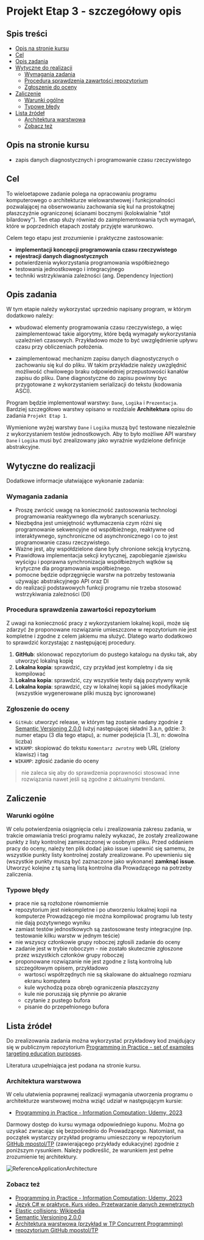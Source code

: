 # Projekt Etap 3 - szczegółowy opis <!-- omit in toc -->

## Spis treści <!-- omit in toc -->

- [Opis na stronie kursu](#opis-na-stronie-kursu)
- [Cel](#cel)
- [Opis zadania](#opis-zadania)
- [Wytyczne do realizacji](#wytyczne-do-realizacji)
  - [Wymagania zadania](#wymagania-zadania)
  - [Procedura sprawdzenia zawartości repozytorium](#procedura-sprawdzenia-zawartości-repozytorium)
  - [Zgłoszenie do oceny](#zgłoszenie-do-oceny)
- [Zaliczenie](#zaliczenie)
  - [Warunki ogólne](#warunki-ogólne)
  - [Typowe błędy](#typowe-błędy)
- [Lista źródeł](#lista-źródeł)
  - [Architektura warstwowa](#architektura-warstwowa)
  - [Zobacz też](#zobacz-też)

## Opis na stronie kursu

- zapis danych diagnostycznych i programowanie czasu rzeczywistego

## Cel

To wieloetapowe zadanie polega na opracowaniu programu komputerowego o architekturze wielowarstwowej i funkcjonalności pozwalającej na obserwowaniu zachowania się kul na prostokątnej płaszczyźnie ograniczonej ścianami bocznymi (kolokwialnie "stół bilardowy"). Ten etap służy również do zaimplementowania tych wymagań, które w poprzednich etapach zostały przyjęte warunkowo.

Celem tego etapu jest zrozumienie i praktyczne zastosowanie:

- **implementacji koncepcji programowania czasu rzeczywistego**
- **rejestracji danych diagnostycznych**
- potwierdzenia wykorzystania programowania współbieżnego
- testowania jednostkowego i integracyjnego
- techniki wstrzykiwania zależności (ang. Dependency Injection)

## Opis zadania

W tym etapie należy wykorzystać uprzednio napisany program, w którym dodatkowo należy:

- wbudować elementy programowania czasu rzeczywistego, a więc zaimplementować takie algorytmy, które będą wymagały wykorzystania uzależnień czasowych. Przykładowo może to być uwzględnienie upływu czasu przy obliczeniach położenia.

- zaimplementować mechanizm zapisu danych diagnostycznych o zachowaniu się kul do pliku. W takim przykładzie należy uwzględnić możliwość chwilowego braku odpowiedniej przepustowości kanałów zapisu do pliku. Dane diagnostyczne do zapisu powinny byc przygotowane z wykorzystaniem serializacji do tekstu (kodowania ASCI).

Program będzie implementował warstwy: `Dane`, `Logika` i `Prezentacja`. Bardziej szczegółowo warstwy opisano w rozdziale **Architektura** opisu do zadania `Projekt Etap 1`.

Wymienione wyżej warstwy `Dane` i `Logika` muszą być testowane niezależnie z wykorzystaniem testów jednostkowych. Aby to było możliwe API warstwy `Dane` i `Logika` musi być zrealizowany jako wyraźnie wydzielone definicje abstrakcyjne.

## Wytyczne do realizacji

Dodatkowe informacje ułatwiające wykonanie zadania:

### Wymagania zadania

- Proszę zwrócić uwagę na konieczność zastosowania technologi programowania reaktywnego dla wybranych scenariuszy.
- Niezbędna jest umiejętność wytłumaczenia czym różni się programowanie sekwencyjne od współbieżnego, reaktywne od interaktywnego, synchroniczne od asynchronicznego i co to jest programowanie czasu rzeczywistego.
- Ważne jest, aby współdzielone dane były chronione sekcją krytyczną.
- Prawidłowa implementacja sekcji krytycznej, zapobieganie zjawisku wyścigu i poprawna synchronizacja współbieżnych wątków są krytyczne dla programowania współbieżnego.
- pomocne będzie odprzęgnięcie warstw na potrzeby testowania używając abstrakcyjnego API oraz DI
- do realizacji podstawowych funkcji programu nie trzeba stosować wstrzykiwania zależności (DI)

### Procedura sprawdzenia zawartości repozytorium

Z uwagi na konieczność pracy z wykorzystaniem lokalnej kopii, może się zdarzyć że proponowane rozwiązanie umieszczone w repozytorium nie jest kompletne i zgodne z celem jakiemu ma służyć. Dlatego warto dodatkowo to sprawdzić korzystając z następującej procedury.

1. **GitHub**: sklonować repozytorium do pustego katalogu na dysku tak, aby utworzyć lokalną kopię
1. **Lokalna kopia**: sprawdzić, czy przykład jest kompletny i da się kompilować
1. **Lokalna kopia**: sprawdzić, czy wszystkie testy dają pozytywny wynik
1. **Lokalna kopia**: sprawdzić, czy w lokalnej kopii są jakieś modyfikacje (wszystkie wygenerowane pliki muszą byc ignorowane)

### Zgłoszenie do oceny

- `GitHub`: utworzyć release, w którym tag zostanie nadany zgodnie z [Semantic Versioning 2.0.0][SV] (użyj następującej składni 3.a.n, gdzie: 3: numer etapu (3 dla tego etapu), a: numer podejścia [1..3], n: dowolna liczba)
- `WIKAMP`: skopiować do tekstu `Komentarz zwrotny` web URL (zielony klawisz) i tag
- `WIKAMP`: zgłosić zadanie do oceny

> nie zaleca się aby do sprawdzenia poprawności stosować inne rozwiązania nawet jeśli są zgodne z aktualnymi trendami.

## Zaliczenie

### Warunki ogólne

W celu potwierdzenia osiągnięcia celu i zrealizowania zakresu zadania, w trakcie omawiania treści programu należy wykazać, że zostały zrealizowane punkty z listy kontrolnej zamieszczonej w osobnym pliku. Przed oddaniem pracy do oceny, należy ten plik dodać jako issue i upewnić się samemu, że wszystkie punkty listy kontrolnej zostały zrealizowane. Po upewnieniu się (wszystkie punkty muszą być zaznaczone jako wykonane) **zamknąć issue**. Utworzyć kolejne z tą samą listą kontrolna dla Prowadzącego na potrzeby zaliczenia.

### Typowe błędy

- prace nie są rozłożone równomiernie
- repozytorium jest niekompletne i po utworzeniu lokalnej kopii na komputerze Prowadzącego nie można kompilować programu lub testy nie dają pozytywnego wyniku
- zamiast testów jednostkowych są zastosowane testy integracyjne (np. testowanie kilku warstw w jednym teście)
- nie wszyscy członkowie grupy roboczej zgłosili zadanie do oceny
- zadanie jest w trybie roboczym - nie zostało skutecznie zgłoszone przez wszystkich członków grupy roboczej
- proponowane rozwiązanie nie jest zgodne z listą kontrolną lub szczegółowym opisem, przykładowo
  - wartosci współrzędnych nie są skalowane do aktualnego rozmiaru ekranu komputera
  - kule wychodzą poza obręb ograniczenia płaszczyzny
  - kule nie poruszają się płynnie po akranie
  - czytanie z pustego bufora
  - pisanie do przepełnionego bufora

## Lista źródeł

Do zrealizowania zadania można wykorzystać przykładowy kod znajdujący się w publicznym repozytorium [Programming in Practice - set of examples targeting education purposes][TP].

Literatura uzupełniająca jest podana na stronie kursu.

### Architektura warstwowa

W celu ułatwienia poprawnej realizacji wymagania utworzenia programu o architekturze warstwowej można wziąć udział w następującym kursie:

- [Programming in Practice - Information Computation; Udemy, 2023](https://www.udemy.com/course/information-computation/?referralCode=9003E3EF42419C6E6B21)

Darmowy dostęp do kursu wymaga odpowiedniego kuponu. Można go uzyskać zwracając się bezpośrednio do Prowadzącego. Natomiast, na początek wystarczy przykład programu umieszczony w repozytorium [GitHub mpostol/TP][TP] (zawierającego przykłady edukacyjne) zgodnie z poniższym rysunkiem. Należy podkreślić, że warunkiem jest pełne zrozumienie tej architektury.

![ReferenceApplicationArchitecture][LA]

### Zobacz też

- [Programming in Practice - Information Computation; Udemy, 2023](https://www.udemy.com/course/information-computation/?referralCode=9003E3EF42419C6E6B21)
- [Język C# w praktyce. Kurs video. Przetwarzanie danych zewnętrznych](https://videopoint.pl/kurs/jezyk-c-w-praktyce-kurs-video-przetwarzanie-danych-zewnetrznych-mariusz-postol,vjcprv.htm#format/w)
- [Elastic collisions; Wikipedia][EC]
- [Semantic Versioning 2.0.0][SV]
- [Architektura warstwowa (przykład w TP Concurrent Programming)][AW]
- [repozytorium GitHub mpostol/TP][TP]

[SV]: https://semver.org/
[LA]: https://ftims.edu.p.lodz.pl/pluginfile.php/278449/mod_resource/content/1/ReferenceApplication.png
[AW]: https://github.com/mpostol/TP/tree/master/ConcurrentProgramming/ReactiveInteractiveUserInterface
[TP]: https://github.com/mpostol/TP
[EC]: https://en.wikipedia.org/wiki/Elastic_collision
